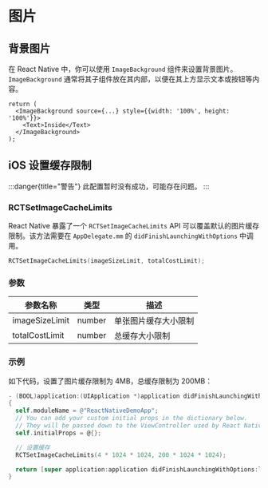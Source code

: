 # 图片

## 背景图片

在 React Native 中，你可以使用 `ImageBackground` 组件来设置背景图片。  
`ImageBackground` 通常将其子组件放在其内部，以便在其上方显示文本或按钮等内容。

```tsx
return (
  <ImageBackground source={...} style={{width: '100%', height: '100%'}}>
    <Text>Inside</Text>
  </ImageBackground>
);
```

## iOS 设置缓存限制

:::danger{title="警告"}
此配置暂时没有成功，可能存在问题。
:::

### RCTSetImageCacheLimits

React Native 暴露了一个 `RCTSetImageCacheLimits` API 可以覆盖默认的图片缓存限制。该方法需要在 `AppDelegate.mm` 的 `didFinishLaunchingWithOptions` 中调用。

```objectivec
RCTSetImageCacheLimits(imageSizeLimit, totalCostLimit);
```

### 参数

| 参数名称       | 类型   | 描述                 |
| -------------- | ------ | -------------------- |
| imageSizeLimit | number | 单张图片缓存大小限制 |
| totalCostLimit | number | 总缓存大小限制       |

### 示例

如下代码，设置了图片缓存限制为 4MB，总缓存限制为 200MB：

```objectivec title="AppDelegate.mm" {9}
- (BOOL)application:(UIApplication *)application didFinishLaunchingWithOptions:(NSDictionary *)launchOptions
{
  self.moduleName = @"ReactNativeDemoApp";
  // You can add your custom initial props in the dictionary below.
  // They will be passed down to the ViewController used by React Native.
  self.initialProps = @{};

  // 设置缓存
  RCTSetImageCacheLimits(4 * 1024 * 1024, 200 * 1024 * 1024);

  return [super application:application didFinishLaunchingWithOptions:launchOptions];
}
```

